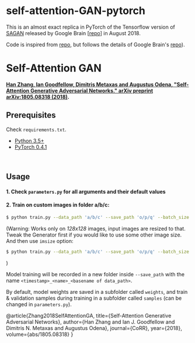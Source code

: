 # self-attention-GAN-pytorch

This is an almost exact replica in PyTorch of the Tensorflow version of [SAGAN](https://arxiv.org/abs/1805.08318) released by Google Brain [[repo](https://github.com/brain-research/self-attention-gan)] in August 2018.

Code is inspired from [repo](https://github.com/heykeetae/Self-Attention-GAN), but follows the details of Google Brain's [repo](https://github.com/brain-research/self-attention-gan)).

# Self-Attention GAN
**[Han Zhang, Ian Goodfellow, Dimitris Metaxas and Augustus Odena, "Self-Attention Generative Adversarial Networks." arXiv preprint arXiv:1805.08318 (2018)](https://arxiv.org/abs/1805.08318).**

## Prerequisites

Check `requirements.txt`.

* [Python 3.5+](https://www.continuum.io/downloads)
* [PyTorch 0.4.1](http://pytorch.org/)

&nbsp;

## Usage

#### 1. Check `parameters.py` for all arguments and their default values

#### 2. Train on custom images in folder a/b/c:
```bash
$ python train.py --data_path 'a/b/c' --save_path 'o/p/q' --batch_size 64 --name sagan
```

(Warning: Works only on *128x128* images, input images are resized to that. Tweak the Generator first if you would like to use some other image size. And then use `imsize` option:
```bash
$ python train.py --data_path 'a/b/c' --save_path 'o/p/q' --batch_size 64 --imsize 64 --name sagan
```
)

Model training will be recorded in a new folder inside `--save_path` with the name `<timestamp>_<name>_<basename of data_path>`.

By default, model weights are saved in a subfolder called `weights`, and train & validation samples during training in a subfolder called `samples` (can be changed in `parameters.py`).

@article{Zhang2018SelfAttentionGA,
  title={Self-Attention Generative Adversarial Networks},
  author={Han Zhang and Ian J. Goodfellow and Dimitris N. Metaxas and Augustus Odena},
  journal={CoRR},
  year={2018},
  volume={abs/1805.08318}
}
